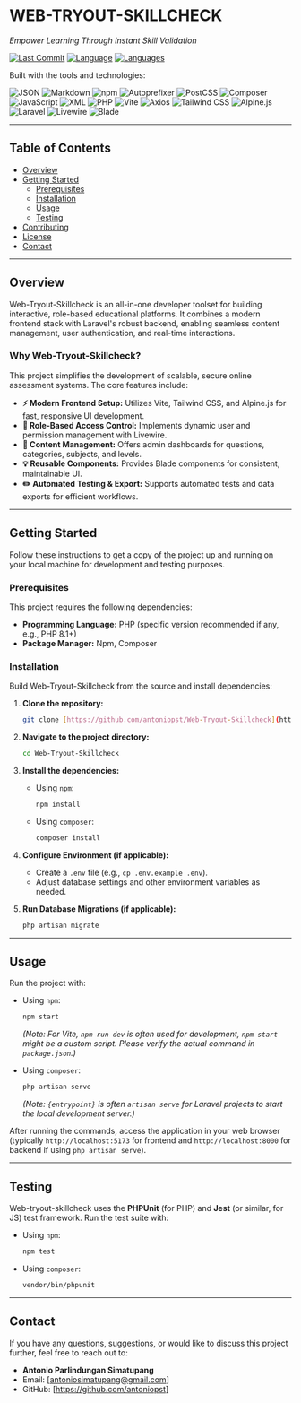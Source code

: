 # WEB-TRYOUT-SKILLCHECK

*Empower Learning Through Instant Skill Validation*

[![Last Commit](https://img.shields.io/github/last-commit/antoniopst/Web-Tryout-Skillcheck?style=flat-square)](https://github.com/antoniopst/Web-Tryout-Skillcheck/commits/main)
[![Language](https://img.shields.io/github/languages/top/antoniopst/Web-Tryout-Skillcheck?style=flat-square)](https://github.com/antoniopst/Web-Tryout-Skillcheck)
[![Languages](https://img.shields.io/github/languages/count/antoniopst/Web-Tryout-Skillcheck?style=flat-square)](https://github.com/antoniopst/Web-Tryout-Skillcheck)

Built with the tools and technologies:

![JSON](https://img.shields.io/badge/JSON-000000?style=for-the-badge&logo=json&logoColor=white)
![Markdown](https://img.shields.io/badge/Markdown-000000?style=for-the-badge&logo=markdown&logoColor=white)
![npm](https://img.shields.io/badge/npm-CB3837?style=for-the-badge&logo=npm&logoColor=white)
![Autoprefixer](https://img.shields.io/badge/Autoprefixer-DD3B00?style=for-the-badge&logo=autoprefixer&logoColor=white)
![PostCSS](https://img.shields.io/badge/PostCSS-DD3B00?style=for-the-badge&logo=postcss&logoColor=white)
![Composer](https://img.shields.io/badge/Composer-885630?style=for-the-badge&logo=composer&logoColor=white)
![JavaScript](https://img.shields.io/badge/JavaScript-F7DF1E?style=for-the-badge&logo=javascript&logoColor=black)
![XML](https://img.shields.io/badge/XML-007ACC?style=for-the-badge&logo=xml&logoColor=white)
![PHP](https://img.shields.io/badge/PHP-777BB4?style=for-the-badge&logo=php&logoColor=white)
![Vite](https://img.shields.io/badge/Vite-646CFF?style=for-the-badge&logo=vite&logoColor=white)
![Axios](https://img.shields.io/badge/Axios-5A29E4?style=for-the-badge&logo=axios&logoColor=white)
![Tailwind CSS](https://img.shields.io/badge/Tailwind_CSS-38B2AC?style=for-the-badge&logo=tailwind-css&logoColor=white)
![Alpine.js](https://img.shields.io/badge/Alpine.js-8BC0F6?style=for-the-badge&logo=alpine.js&logoColor=white)
![Laravel](https://img.shields.io/badge/Laravel-FF2D20?style=for-the-badge&logo=laravel&logoColor=white)
![Livewire](https://img.shields.io/badge/Livewire-12A5C7?style=for-the-badge&logo=livewire&logoColor=white)
![Blade](https://img.shields.io/badge/Blade-F4645F?style=for-the-badge&logo=laravel&logoColor=white)


---

## Table of Contents

* [Overview](#overview)
* [Getting Started](#getting-started)
    * [Prerequisites](#prerequisites)
    * [Installation](#installation)
    * [Usage](#usage)
    * [Testing](#testing)
* [Contributing](#contributing)
* [License](#license)
* [Contact](#contact)

---

## Overview

Web-Tryout-Skillcheck is an all-in-one developer toolset for building interactive, role-based educational platforms. It combines a modern frontend stack with Laravel's robust backend, enabling seamless content management, user authentication, and real-time interactions.

### Why Web-Tryout-Skillcheck?

This project simplifies the development of scalable, secure online assessment systems. The core features include:

* **⚡ Modern Frontend Setup:** Utilizes Vite, Tailwind CSS, and Alpine.js for fast, responsive UI development.
* **🔑 Role-Based Access Control:** Implements dynamic user and permission management with Livewire.
* **📄 Content Management:** Offers admin dashboards for questions, categories, subjects, and levels.
* **💡 Reusable Components:** Provides Blade components for consistent, maintainable UI.
* **✏️ Automated Testing & Export:** Supports automated tests and data exports for efficient workflows.

---

## Getting Started

Follow these instructions to get a copy of the project up and running on your local machine for development and testing purposes.

### Prerequisites

This project requires the following dependencies:

* **Programming Language:** PHP (specific version recommended if any, e.g., PHP 8.1+)
* **Package Manager:** Npm, Composer

### Installation

Build Web-Tryout-Skillcheck from the source and install dependencies:

1.  **Clone the repository:**
    ```bash
    git clone [https://github.com/antoniopst/Web-Tryout-Skillcheck](https://github.com/antoniopst/Web-Tryout-Skillcheck)
    ```
2.  **Navigate to the project directory:**
    ```bash
    cd Web-Tryout-Skillcheck
    ```
3.  **Install the dependencies:**

    * Using `npm`:
        ```bash
        npm install
        ```
    * Using `composer`:
        ```bash
        composer install
        ```
4.  **Configure Environment (if applicable):**
    * Create a `.env` file (e.g., `cp .env.example .env`).
    * Adjust database settings and other environment variables as needed.
5.  **Run Database Migrations (if applicable):**
    ```bash
    php artisan migrate
    ```

---

## Usage

Run the project with:

* Using `npm`:
    ```bash
    npm start
    ```
    *(Note: For Vite, `npm run dev` is often used for development, `npm start` might be a custom script. Please verify the actual command in `package.json`.)*

* Using `composer`:
    ```bash
    php artisan serve
    ```
    *(Note: `{entrypoint}` is often `artisan serve` for Laravel projects to start the local development server.)*

After running the commands, access the application in your web browser (typically `http://localhost:5173` for frontend and `http://localhost:8000` for backend if using `php artisan serve`).

---

## Testing

Web-tryout-skillcheck uses the **PHPUnit** (for PHP) and **Jest** (or similar, for JS) test framework. Run the test suite with:

* Using `npm`:
    ```bash
    npm test
    ```
* Using `composer`:
    ```bash
    vendor/bin/phpunit
    ```

---

## Contact

If you have any questions, suggestions, or would like to discuss this project further, feel free to reach out to:

* **Antonio Parlindungan Simatupang**
* Email: [antoniosimatupang@gmail.com]
* GitHub: [https://github.com/antoniopst]
